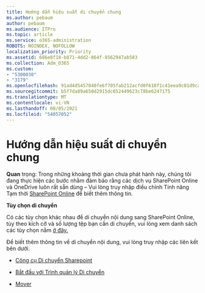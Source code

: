```yaml
---
title: Hướng dẫn hiệu suất di chuyển chung
ms.author: pebaum
author: pebaum
ms.audience: ITPro
ms.topic: article
ms.service: o365-administration
ROBOTS: NOINDEX, NOFOLLOW
localization_priority: Priority
ms.assetid: 686e8f18-b871-4dd2-864f-8562947ab583
ms.collection: Adm_O365
ms.custom:
- "5300030"
- "3179"
ms.openlocfilehash: 91ad4d5457040fe6f705fab212acfd0f610f1c41eea9c01d9cab80439607292c
ms.sourcegitcommit: b5f7da89a650d2915dc652449623c78be6247175
ms.translationtype: MT
ms.contentlocale: vi-VN
ms.lasthandoff: 08/05/2021
ms.locfileid: "54057052"
---
```

# <a name="general-migration-performance-guidance"></a>Hướng dẫn hiệu suất di chuyển chung


**Quan** trọng: Trong những khoảng thời gian chưa phát hành này, chúng tôi đang thực hiện các bước nhằm đảm bảo rằng các dịch vụ SharePoint Online và OneDrive luôn rất sẵn dùng – Vui lòng truy nhập điều chỉnh Tính năng Tạm thời [SharePoint Online](https://aka.ms/ODSPAdjustments) để biết thêm thông tin.

**Tùy chọn di chuyển**

Có các tùy chọn khác nhau để di chuyển nội dung sang SharePoint Online, tùy theo kích cỡ và số lượng tệp bạn cần di chuyển, vui lòng xem danh sách các tùy chọn nằm [ở đây.](https://docs.microsoft.com/sharepointmigration/migrate-to-sharepoint-online)

Để biết thêm thông tin về di chuyển nội dung, vui lòng truy nhập các liên kết bên dưới.

- [Công cụ Di chuyển Sharepoint](https://docs.microsoft.com/sharepointmigration/introducing-the-sharepoint-migration-tool)

- [Bắt đầu với Trình quản lý Di chuyển](https://docs.microsoft.com/sharepointmigration/mm-get-started)

- [Mover](https://mover.io/)
